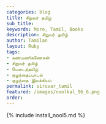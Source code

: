 ```yaml
---
categories: blog
title: சிறுவர் தமிழ்
sub_title: 
keywords: More, Tamil, Books
description: சிறுவர் தமிழ்
author: Tamilan
layout: Ruby
tags:
- கண்மணிகணேசன்
- சிறுவர் தமிழ்
- மேடைத்தமிழ்
- குழந்தைப்பாடல்
- குழந்தை இலக்கியம்
permalink: siruvar_tamil
featured: /images/noolkal_96_6.png
order: 
---
```

{% include install_nool5.md %}